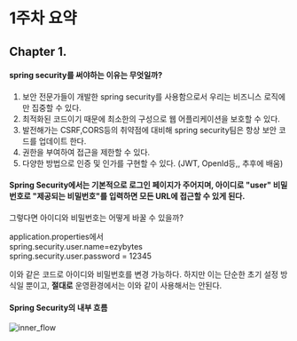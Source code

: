 # 1주차 요약

## Chapter 1.  

#### spring security를 써야하는 이유는 무엇일까?  
1. 보안 전문가들이 개발한 spring security를 사용함으로서 우리는 비즈니스 로직에만 집중할 수 있다.
2. 최적화된 코드이기 때문에 최소한의 구성으로 웹 어플리케이션을 보호할 수 있다.
3. 발전해가는 CSRF,CORS등의 취약점에 대비해 spring security팀은 항상 보안 코드를 업데이트 한다.
4. 권한을 부여하여 접근을 제한할 수 있다.
5. 다양한 방법으로 인증 및 인가를 구현할 수 있다. (JWT, OpenId등,, 추후에 배움) 

#### Spring Security에서는 기본적으로 로그인 페이지가 주어지며, 아이디로 "user" 비밀번호로 "제공되는 비밀번호"를 입력하면 모든 URL에 접근할 수 있게 된다.

그렇다면 아이디와 비밀번호는 어떻게 바꿀 수 있을까? 

application.properties에서  
spring.security.user.name=ezybytes  
spring.security.user.password = 12345  

이와 같은 코드로 아이디와 비밀번호를 변경 가능하다. 하지만 이는 단순한 초기 설정 방식일 뿐이고,
**절대로** 운영환경에서는 이와 같이 사용해서는 안된다.


  
#### Spring Security의 내부 흐름

![inner_flow]([https://github.com/Tave-13th-Backend-Study-Team-1/Spring-Security/blob/junbeom/WEEK%201/img_folder/%EC%8A%A4%ED%81%AC%EB%A6%B0%EC%83%B7%202024-03-12%20174857.png](https://github.com/Tave-13th-Backend-Study-Team-1/Spring-Security/blob/junbeom/WEEK%201/img_folder/%EC%8A%A4%ED%81%AC%EB%A6%B0%EC%83%B7%202024-03-12%20174857.png)https://github.com/Tave-13th-Backend-Study-Team-1/Spring-Security/blob/junbeom/WEEK%201/img_folder/%EC%8A%A4%ED%81%AC%EB%A6%B0%EC%83%B7%202024-03-12%20174857.png)
